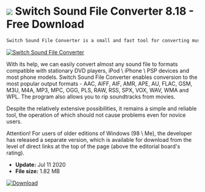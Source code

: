 # ![](https://cdn.softexe.net/static/icon/win.gif) Switch Sound File Converter 8.18 - Free Download

```sh
Switch Sound File Converter is a small and fast tool for converting music files that works perfectly with both individual songs and entire albums.
```
[![Switch Sound File Converter](https://gallery.dpcdn.pl/imgc/Tools/2547/g_-_420x350_1.5_-_x20110407170113_00.jpg)](https://softexe.net/win/multimedia/audio-utilities/switch-sound-file-converter:hbad.html)

With its help, we can easily convert almost any sound file to formats compatible with stationary DVD players, iPod \ iPhone \ PSP devices and most phone models. Switch Sound File Converter enables conversion to the most popular output formats - AAC, AIFF, AIF, AMR, APE, AU, FLAC, GSM, M3U, M4A, MP3, MPC, OGG, PLS, RAW, RSS, SPX, VOX, WAV, WMA and WPL. The program also allows you to rip soundtracks from movies.
 
 Despite the relatively extensive possibilities, it remains a simple and reliable tool, the operation of which should not cause problems even for novice users.
 
 Attention!
 For users of older editions of Windows (98 \ Me), the developer has released a separate version, which is available for download from the level of direct links at the top of the page (above the editorial board's rating).


- **Update:** Jul 11 2020
- **File size:** 1.82 MB

[![Download](https://cdn.softexe.net/static/img/download.png)](https://softexe.net/win/multimedia/audio-utilities/switch-sound-file-converter:hbad.html)

